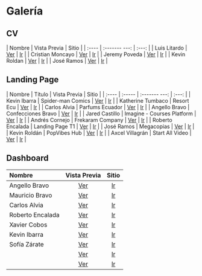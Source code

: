 # Galería

## CV

| Nombre | Vista  Previa | Sitio |
| :----  | :------- ---: | :---: |
| Luis Litardo		 |       [Ver](imagenes_cv/ii/litardo_calderon.png)         |   [Ir](https://lalitard.github.io/Curriculum/)    |
| Cristian Moncayo   |      [Ver](imagenes_cv/ii/moncayo_intriago.png)    | [Ir](https://crisintriago.github.io/curriculum/) |
| Jeremy Poveda		 |     [Ver](imagenes_cv/ii/poveda_gorotiza.png)          |   [Ir](https://jeremy-poveda.github.io/curriculum/)    |
| Kevin Roldan		 |   [Ver](imagenes_cv/ii/roldan_pilozo.png)            |    [Ir](https://k3vr0ld4n.github.io/curriculum/)   |
| José Ramos		 |   [Ver](imagenes_cv/ii/ramos_rios.png)            |   [Ir](https://josdramo.github.io/curriculum/)    |


## Landing Page

| Nombre | Título | Vista  Previa | Sitio |
| :----  | :----- | :------- ---: | :---: |
| Kevin Ibarra       | Spider-man Comics       | [Ver](imagenes_landingpage/ii/kevin523523.png)              |   [Ir](https://kevin523523.github.io/landing/)    |
| Katherine Tumbaco       | Resort Ecu        | [Ver](imagenes_landingpage/ii/katumbac.png)              |   [Ir](https://katumbac.github.io/landing/)    |
| Carlos Alvia       | Parfums Ecuador       | [Ver](imagenes_landingpage/ii/carlosalvia.png)              |   [Ir](https://carlosalvia.github.io/landing/)    |
| Angello Bravo       | Confecciones Bravo       | [Ver](imagenes_landingpage/ii/sangello31.png)              |   [Ir](https://sangello31.github.io/landing/)    |
| Jared Castillo       |  Imagine - Courses Platform      | [Ver](imagenes_landingpage/ii/wayared.png)              |   [Ir](https://wayared.github.io/landing/)    |
| Andrés Cornejo       |  Frekaram Company      | [Ver](imagenes_landingpage/ii/andresacf.png)              |   [Ir](https://andresacf.github.io/landing/)    |
| Roberto Encalada       | Landing Page T1       | [Ver](imagenes_landingpage/ii/robertoencalada.png)              |   [Ir](https://robertoencalada.github.io/Landing/)    |
| José Ramos       | Megacopias       | [Ver](imagenes_landingpage/ii/josdramo.png)              |   [Ir](https://josdramo.github.io/landing/)    |
| Kevin Roldán       | PopVibes Hub       | [Ver](imagenes_landingpage/ii/k3vr0ld4n.png)              |   [Ir](https://k3vr0ld4n.github.io/landing/)    |
| Axcel Villagrán       |  Start All Video      | [Ver](imagenes_landingpage/ii/axcelvillagran.png)              |   [Ir](https://axcelvillagran.github.io/landing/)    |


## Dashboard

| Nombre | Vista  Previa | Sitio |
| :----  | :----------: | :---: |
| Angello Bravo          | [Ver](imagenes_dashboard/ii/sangello31.png)              | [Ir](https://sangello31.github.io/Dashboard/)       |
| Mauricio Bravo          | [Ver](imagenes_dashboard/ii/mbravop.png)              | [Ir](https://mbravop.github.io/dashboard/)       |
| Carlos Alvia           | [Ver](imagenes_dashboard/ii/carlosalvia.png)              | [Ir](https://carlosalvia.github.io/dashboard/)       |
| Roberto Encalada          | [Ver](imagenes_dashboard/ii/robertoencalada.png)              | [Ir](https://robertoencalada.github.io/Dashboard/)       |
| Xavier Cobos          | [Ver](imagenes_dashboard/ii/xxcobos.png)              | [Ir](https://xxcobos.github.io/Dashboard1/index.html)       |
| Kevin Ibarra          | [Ver](imagenes_dashboard/ii/kevin523523.png)              | [Ir](https://kevin523523.github.io/dashboard/)       |
| Sofía Zárate          | [Ver](imagenes_dashboard/ii/zaratesofia.png)              | [Ir](https://zaratesofia.github.io/dashboard/)       |
|           | [Ver](imagenes_dashboard/ii/.png)              | [Ir]()       |
|           | [Ver](imagenes_dashboard/ii/.png)              | [Ir]()       |